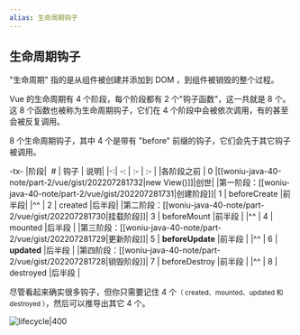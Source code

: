 ```yaml
---
alias: 生命周期钩子 
---
```


## 生命周期钩子 

"生命周期" 指的是从组件被创建并添加到 DOM ，到组件被销毁的整个过程。

Vue 的生命周期有 4 个阶段，每个阶段都有 2 个"钩子函数"，这一共就是 8 个。这 8 个函数也被称为生命周期钩子，它们在 4 个阶段中会被依次调用，有的甚至会被反复调用。

8 个生命周期钩子，其中 4 个是带有 "before" 前缀的钩子，它们会先于其它钩子被调用。

-tx-
|阶段| &nbsp;\#   | 钩子 | 说明|
|-:| -: | :-  | :- |
|各阶段之前                          |  0 |[[woniu-java-40-note/part-2/vue/gist/202207281732\|new View()]]|创世|
|第一阶段：[[woniu-java-40-note/part-2/vue/gist/202207281731\|创建阶段]]|  1 | beforeCreate     |前半段|
|^^                                  |  2 | created          |后半段|
|第二阶段：[[woniu-java-40-note/part-2/vue/gist/202207281730\|挂载阶段]]|  3 | beforeMount      |前半段 |
|^^                                  |  4 | mounted          |后半段 |
|第三阶段：[[woniu-java-40-note/part-2/vue/gist/202207281729\|更新阶段]]|  5 | **beforeUpdate** |前半段 |
|^^                                  |  6 | **updated**      |后半段 |
|第四阶段：[[woniu-java-40-note/part-2/vue/gist/202207281728\|销毁阶段]]|  7 | beforeDestroy    |前半段 |
|^^                                  |  8 | destroyed        |后半段 |

尽管看起来确实很多钩子，但你只需要记住 4 个<small>（ created、mounted、updated 和 destroyed ）</small>，然后可以推导出其它 4 个。


![lifecycle|400](https://woniumd.oss-cn-hangzhou.aliyuncs.com/java/hemiao/20220627134933.png)

